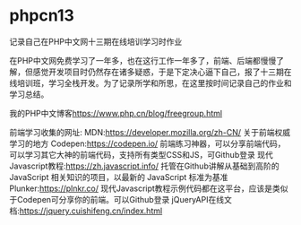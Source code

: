 # phpcn13
记录自己在PHP中文网十三期在线培训学习时作业

在PHP中文网免费学习了一年多，也在这行工作一年多了，前端、后端都慢慢了解，但感觉开发项目时仍然存在诸多疑惑，于是下定决心逼下自己，报了十三期在线培训班，学习全栈开发。为了记录所学和所思，在这里按时间记录自己的作业和学习总结。

我的PHP中文博客<https://www.php.cn/blog/freegroup.html>

前端学习收集的网址:
MDN:https://developer.mozilla.org/zh-CN/  关于前端权威学习的地方
Codepen:https://codepen.io/   前端练习神器，可以分享前端代码，可以学习其它大神的前端代码，支持所有类型CSS和JS，可Github登录
现代Javascript教程:https://zh.javascript.info/  托管在Github讲解从基础到高阶的 JavaScript 相关知识的项目，以最新的 JavaScript 标准为基准
Plunker:https://plnkr.co/  现代Javascript教程示例代码都在这平台，应该是类似于Codepen可分享你的前端。可以Github登录
jQueryAPI在线文档:https://jquery.cuishifeng.cn/index.html

